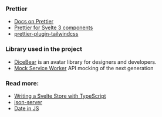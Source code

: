 ### Prettier

- [Docs on Prettier](https://prettier.io/docs/en/options.html)
- [Prettier for Svelte 3 components](https://github.com/sveltejs/prettier-plugin-svelte)
- [prettier-plugin-tailwindcss](https://github.com/tailwindlabs/prettier-plugin-tailwindcss#compatibility-with-other-prettier-plugins)

### Library used in the project

- [DiceBear](https://avatars.dicebear.com/) is an avatar library for designers and developers.
- [Mock Service Worker](https://mswjs.io/) API mocking of the next generation

### Read more:

- [Writing a Svelte Store with TypeScript](https://javascript.plainenglish.io/writing-a-svelte-store-with-typescript-22fa1c901a4)
- [json-server](https://github.com/typicode/json-server)
- [Date in JS](https://dockyard.com/blog/2020/02/14/you-probably-don-t-need-moment-js-anymore)
